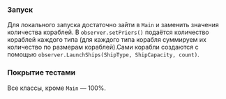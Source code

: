 ### Запуск

Для локального запуска достаточно зайти в `Main` и заменить значения количества кораблей. В `observer.setPriers()` подаётся количество кораблей каждого типа (для каждого типа корабля суммируем их количество по размерам кораблей).Сами корабли создаются с помощью `observer.LaunchShips(ShipType, ShipCapacity, count)`.  

### Покрытие тестами

Все классы, кроме `Main` &mdash; 100%.
